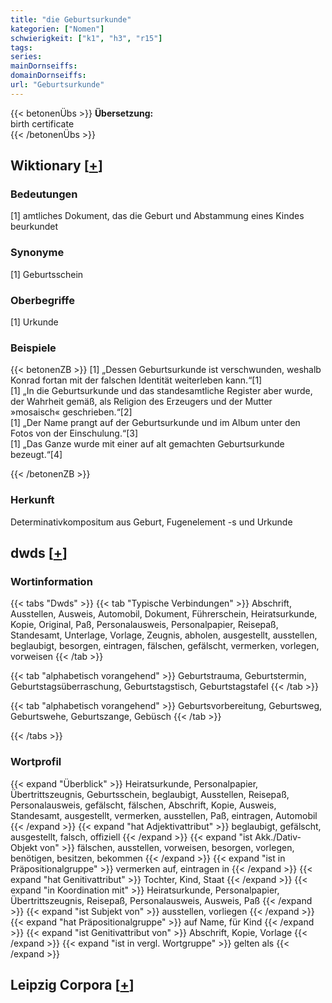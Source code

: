 ```yaml
---
title: "die Geburtsurkunde"
kategorien: ["Nomen"]
schwierigkeit: ["k1", "h3", "r15"]
tags:
series:
mainDornseiffs:
domainDornseiffs:
url: "Geburtsurkunde"
---
```


{{< betonenÜbs >}}
**Übersetzung:**  
birth certificate  
{{< /betonenÜbs >}}

## Wiktionary [[+](https://de.wiktionary.org/wiki/Geburtsurkunde)]

### Bedeutungen
[1] amtliches Dokument, das die Geburt und Abstammung eines Kindes beurkundet  

### Synonyme
[1] Geburtsschein  

### Oberbegriffe
[1] Urkunde  

### Beispiele
{{< betonenZB >}}
[1] „Dessen Geburtsurkunde ist verschwunden, weshalb Konrad fortan mit der falschen Identität weiterleben kann.“[1]  
[1] „In die Geburtsurkunde und das standesamtliche Register aber wurde, der Wahrheit gemäß, als Religion des Erzeugers und der Mutter »mosaisch« geschrieben.“[2]  
[1] „Der Name prangt auf der Geburtsurkunde und im Album unter den Fotos von der Einschulung.“[3]  
[1] „Das Ganze wurde mit einer auf alt gemachten Geburtsurkunde bezeugt.“[4]  

{{< /betonenZB >}}
### Herkunft
Determinativkompositum aus Geburt, Fugenelement -s und Urkunde  



## dwds [[+](https://www.dwds.de/wb/Geburtsurkunde)]

### Wortinformation
{{< tabs "Dwds" >}}
{{< tab "Typische Verbindungen" >}}
Abschrift, Ausstellen, Ausweis, Automobil, Dokument, Führerschein, Heiratsurkunde, Kopie, Original, Paß, Personalausweis, Personalpapier, Reisepaß, Standesamt, Unterlage, Vorlage, Zeugnis, abholen, ausgestellt, ausstellen, beglaubigt, besorgen, eintragen, fälschen, gefälscht, vermerken, vorlegen, vorweisen
{{< /tab >}}

{{< tab "alphabetisch vorangehend" >}}
Geburtstrauma, Geburtstermin, Geburtstagsüberraschung, Geburtstagstisch, Geburtstagstafel
{{< /tab >}}

{{< tab "alphabetisch vorangehend" >}}
Geburtsvorbereitung, Geburtsweg, Geburtswehe, Geburtszange, Gebüsch
{{< /tab >}}

{{< /tabs >}}

### Wortprofil
{{< expand "Überblick" >}} Heiratsurkunde, Personalpapier, Übertrittszeugnis, Geburtsschein, beglaubigt, Ausstellen, Reisepaß, Personalausweis, gefälscht, fälschen, Abschrift, Kopie, Ausweis, Standesamt, ausgestellt, vermerken, ausstellen, Paß, eintragen, Automobil {{< /expand >}}
{{< expand "hat Adjektivattribut" >}} beglaubigt, gefälscht, ausgestellt, falsch, offiziell {{< /expand >}}
{{< expand "ist Akk./Dativ-Objekt von" >}} fälschen, ausstellen, vorweisen, besorgen, vorlegen, benötigen, besitzen, bekommen {{< /expand >}}
{{< expand "ist in Präpositionalgruppe" >}} vermerken auf, eintragen in {{< /expand >}}
{{< expand "hat Genitivattribut" >}} Tochter, Kind, Staat {{< /expand >}}
{{< expand "in Koordination mit" >}} Heiratsurkunde, Personalpapier, Übertrittszeugnis, Reisepaß, Personalausweis, Ausweis, Paß {{< /expand >}}
{{< expand "ist Subjekt von" >}} ausstellen, vorliegen {{< /expand >}}
{{< expand "hat Präpositionalgruppe" >}} auf Name, für Kind {{< /expand >}}
{{< expand "ist Genitivattribut von" >}} Abschrift, Kopie, Vorlage {{< /expand >}}
{{< expand "ist in vergl. Wortgruppe" >}} gelten als {{< /expand >}}

## Leipzig Corpora [[+](https://corpora.uni-leipzig.de/en/res?word=Geburtsurkunde&corpusId=deu_newscrawl-public_2018)]

